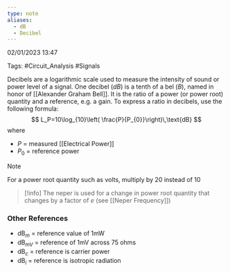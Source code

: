 ```yaml
---
type: note
aliases:
  - dB
  - Decibel
---
```

02/01/2023 13:47

Tags: #Circuit_Analysis #Signals

Decibels are a logarithmic scale used to measure the intensity of sound or power level of a signal. One decibel ($dB$) is a tenth of a bel ($B$), named in honor of [[Alexander Graham Bell]]. It is the ratio of a power (or power root) quantity and a reference, e.g. a gain. To express a ratio in decibels, use the following formula:
$$
L_P=10\log_{10}\left( \frac{P}{P_{0}}\right)\,\text{dB}
$$
where
- $P$ = measured [[Electrical Power]]
- $P_0$ = reference power

>[!note]
>For a power root quantity such as volts, multiply by 20 instead of 10

>[!info]
>The neper is used for a change in power root quantity that changes by a factor of $e$ (see [[Neper Frequency]])

### Other References
- $\text{dB}_m$ = reference value of 1mW
- $\text{dB}_{mV}$ = reference of 1mV across 75 ohms
- $\text{dB}_c$ = reference is carrier power
- $\text{dB}_i$ = reference is isotropic radiation